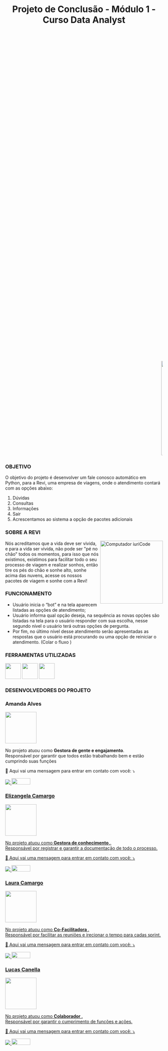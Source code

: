 
# <center>Projeto de Conclusão -  Módulo 1 - Curso Data Analyst</center>

<marquee>
<img src="https://www.resilia.com.br/wp-content/uploads/2021/08/logo.png" width="1000" height="300" />
 <img src="https://media.giphy.com/media/ltB5sT9UUwe3FH9nZQ/giphy-downsized-large.gif" width="1350" height="" />

</marquee>


### OBJETIVO
O objetivo do projeto é desenvolver um fale conosco automático em Python, para a Revi, uma empresa de viagens, onde o atendimento contará com as opções abaixo:  
1. Dúvidas
2. Consultas
3. Informações
4. Sair
5. Acrescentamos ao sistema a opção de pacotes adicionais 

### SOBRE A REVI
<img src="https://user-images.githubusercontent.com/40433498/174669731-dc5621b9-bc5d-44c4-9227-1809697d39ac.png" min-width="400px" max-width="200px" width="200px" align="right" alt="Computador iuriCode">

Nós acreditamos que a vida deve ser vivida, e para a vida ser vivida, não pode ser "pé no chão" todos os momentos, para isso que nós existimos, existimos para facilitar todo o seu processo de viagem e realizar sonhos, então tire os pés do chão e sonhe alto, sonhe acima das nuvens, acesse os nossos pacotes de viagem e sonhe com a Revi!

### FUNCIONAMENTO 

* Usuário inicia o “bot” e na tela aparecem listadas as opções de atendimento;
* Usuário informa qual opção deseja, na sequência as novas opções são listadas
na tela para o usuário responder com sua escolha, nesse segundo nível o usuário terá outras opções de pergunta.
* Por fim, no último nível desse atendimento serão apresentadas as respostas que
o usuário está procurando ou uma opção de reiniciar o atendimento.
(Colar o fluxo )

### FERRAMENTAS UTILIZADAS
  <img src="https://user-images.githubusercontent.com/40433498/174687677-f42a2f52-1b0f-4f8d-ba9d-316e6d019c5f.png" width="50" height="50" /> <img src="https://user-images.githubusercontent.com/40433498/174687676-5d40a2fe-4b62-4fa1-a1fe-20737a1878f8.png" width="50" height="50" /> <img src="https://user-images.githubusercontent.com/40433498/174687678-7ea56222-a00e-4886-a63d-d4214221f8ca.jpg" width="50" height="50" />

### DESENVOLVEDORES DO PROJETO

### Amanda Alves
<img src="https://user-images.githubusercontent.com/40433498/174672154-ed45ebc2-7e7c-42ec-a5aa-e0700931f95f.jpg" width="100" height="100" />
<p align="left">
  
  
<p align="left"> 
  No projeto atuou como <strong>Gestora de gente e engajamento</strong>.<br>
 Responsável por garantir que todos estão trabalhando bem e estão cumprindo suas funções</p>
<p align="left">
  💌 Aqui vai uma mensagem para entrar em contato com você: ⤵️
</p>

<p align="left">
  <a href="#" alt="Linkedin">
  <a href="https://https://www.linkedin.com/in/amandaalvesres/" target="_blank"> <img src="https://img.shields.io/badge/-Linkedin-0e76a8?style=flat-square&logo=Linkedin&logoColor=white&link=https://www.linkedin.com/in/amandaalvesres/"/> 

  <a href="#" alt="Github">
     <a href="https://github.com/AmandaAlR" target="_blank"> <img src="https://img.shields.io/badge/GitHub-100000?style=for-the-badge&logo=github&logoColor=white"width="60" height="20"/>
</p>  

### Elizangela Camargo
<img src="https://user-images.githubusercontent.com/40433498/174670820-6b28fdd7-b343-430f-87a9-76e63ad32265.jpg" width="100" height="100" />
<p align="left">
  
  
<p align="left"> 
  No projeto atuou como<strong> Gestora de conhecimento,</strong>.<br>
  Responsável por registrar e garantir a documentação de todo o processo.
</p>
<p align="left">
  💌 Aqui vai uma mensagem para entrar em contato com você: ⤵️
</p>
<p align="left">
  <a href="#" alt="Linkedin">
  <a href="https://www.linkedin.com/in/elizangela-camargo-3ab908144/" target="_blank"> <img src="https://img.shields.io/badge/-Linkedin-0e76a8?style=flat-square&logo=Linkedin&logoColor=white"/> 

  <a href="#" alt="Github">
     <a href="https://https://github.com/elizangela-camargo/" target="_blank"> <img src="https://img.shields.io/badge/GitHub-100000?style=for-the-badge&logo=github&logoColor=white"width="60" height="20"/>
</p>  
  

### Laura Camargo
<img src="https://user-images.githubusercontent.com/40433498/174672152-baff9ec5-412e-4c5b-b602-8719386de5e9.jpg" width="100" height="100" />
<p align="left">
  
  
<p align="left"> 
   No projeto atuou como <strong> Co-Facilitadora </strong>.<br>
   Responsável por facilitar as reuniões e irecionar o tempo para cadas sprint.
</p>
<p align="left">
  💌 Aqui vai uma mensagem para entrar em contato com você: ⤵️
</p>

  
 <p align="left">
  <a href="#" alt="Linkedin">
  <a href="https://www.linkedin.com/in/laura-camargo-a386961ba/" target="_blank"> <img src="https://img.shields.io/badge/-Linkedin-0e76a8?style=flat-square&logo=Linkedin&logoColor=white"/> 

  <a href="#" alt="Github">
     <a href="https://github.com/LauraCamargo-tech" target="_blank"> <img src="https://img.shields.io/badge/GitHub-100000?style=for-the-badge&logo=github&logoColor=white"width="60" height="20"/>
</p>  
  
    


### Lucas Canella
<img src="https://user-images.githubusercontent.com/40433498/174672153-fbed1314-a8a3-48a7-8212-4422489e3db9.jpg" width="100" height="100" />
<p align="left">
  
  
<p align="left"> 
  No projeto atuou como <strong> Colaborador </strong>.<br>
  Responsável por garantir o cumprimento de funções e ações.
</p>

<p align="left">
  💌 Aqui vai uma mensagem para entrar em contato com você: ⤵️
</p>

<p align="left">

  <a href="#" alt="Linkedin">
  <a href="https://www.linkedin.com/in/lucascanella-dados/" target="_blank"> <img src="https://img.shields.io/badge/-Linkedin-0e76a8?style=flat-square&logo=Linkedin&logoColor=white"/> 

  <a href="#" alt="Github">
     <a href="https://github.com/lucasCanella/" target="_blank"> <img src="https://img.shields.io/badge/GitHub-100000?style=for-the-badge&logo=github&logoColor=white"width="60" height="20"/>
</p>  
  

